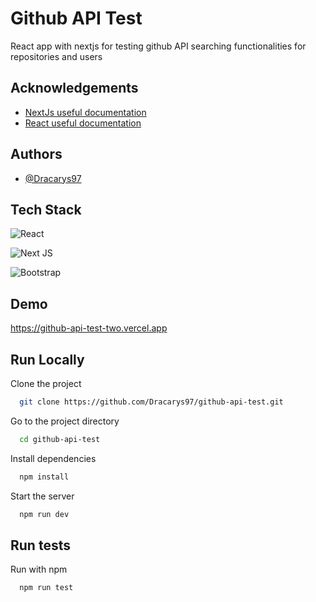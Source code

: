 # Github API Test

React app with nextjs for testing github API searching functionalities for repositories and users


## Acknowledgements

 - [NextJs useful documentation](https://nextjs.org/docs/getting-started)
 - [React useful documentation](https://es.reactjs.org/docs/getting-started.html)


## Authors

- [@Dracarys97](https://github.com/Dracarys97)


## Tech Stack

![React](https://img.shields.io/badge/react-%2320232a.svg?style=for-the-badge&logo=react&logoColor=%2361DAFB)

![Next JS](https://img.shields.io/badge/Next-black?style=for-the-badge&logo=next.js&logoColor=white)

![Bootstrap](https://img.shields.io/badge/bootstrap-%23563D7C.svg?style=for-the-badge&logo=bootstrap&logoColor=white)

## Demo

https://github-api-test-two.vercel.app


## Run Locally

Clone the project

```bash
  git clone https://github.com/Dracarys97/github-api-test.git
```

Go to the project directory

```bash
  cd github-api-test
```

Install dependencies

```bash
  npm install
```

Start the server

```bash
  npm run dev
```


## Run tests

Run with npm

```bash
  npm run test
```